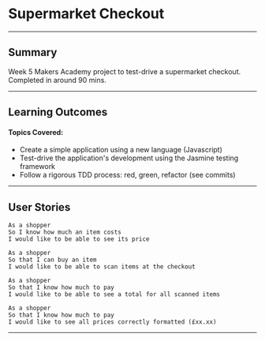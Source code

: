 # Supermarket Checkout

___

## Summary

Week 5 Makers Academy project to test-drive a supermarket checkout.</br>
Completed in around 90 mins.
___

## Learning Outcomes

#### Topics Covered:

* Create a simple application using a new language (Javascript)
* Test-drive the application's development using the Jasmine testing framework
* Follow a rigorous TDD process: red, green, refactor (see commits)

___

## User Stories

```
As a shopper
So I know how much an item costs
I would like to be able to see its price

As a shopper
So that I can buy an item
I would like to be able to scan items at the checkout

As a shopper
So that I know how much to pay
I would like to be able to see a total for all scanned items

As a shopper
So that I know how much to pay
I would like to see all prices correctly formatted (£xx.xx)
```

___
